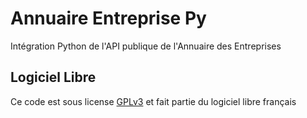 # Annuaire Entreprise Py

Intégration Python de l'API publique de l'Annuaire des Entreprises

## Logiciel Libre

Ce code est sous license [GPLv3](/LICENSE) et fait partie du logiciel libre français